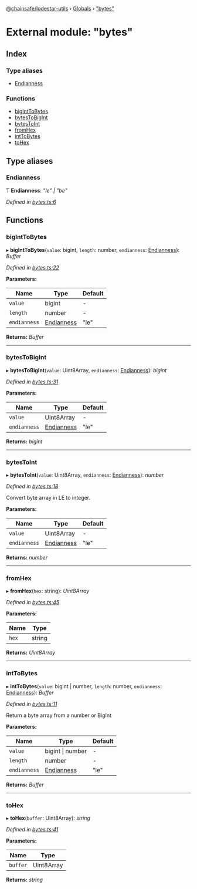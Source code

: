 [@chainsafe/lodestar-utils](../README.md) › [Globals](../globals.md) › ["bytes"](_bytes_.md)

# External module: "bytes"

## Index

### Type aliases

* [Endianness](_bytes_.md#endianness)

### Functions

* [bigIntToBytes](_bytes_.md#biginttobytes)
* [bytesToBigInt](_bytes_.md#bytestobigint)
* [bytesToInt](_bytes_.md#bytestoint)
* [fromHex](_bytes_.md#fromhex)
* [intToBytes](_bytes_.md#inttobytes)
* [toHex](_bytes_.md#tohex)

## Type aliases

###  Endianness

Ƭ **Endianness**: *"le" | "be"*

*Defined in [bytes.ts:6](https://github.com/ChainSafe/lodestar/blob/eb468c79c/packages/lodestar-utils/src/bytes.ts#L6)*

## Functions

###  bigIntToBytes

▸ **bigIntToBytes**(`value`: bigint, `length`: number, `endianness`: [Endianness](_bytes_.md#endianness)): *Buffer*

*Defined in [bytes.ts:22](https://github.com/ChainSafe/lodestar/blob/eb468c79c/packages/lodestar-utils/src/bytes.ts#L22)*

**Parameters:**

Name | Type | Default |
------ | ------ | ------ |
`value` | bigint | - |
`length` | number | - |
`endianness` | [Endianness](_bytes_.md#endianness) | "le" |

**Returns:** *Buffer*

___

###  bytesToBigInt

▸ **bytesToBigInt**(`value`: Uint8Array, `endianness`: [Endianness](_bytes_.md#endianness)): *bigint*

*Defined in [bytes.ts:31](https://github.com/ChainSafe/lodestar/blob/eb468c79c/packages/lodestar-utils/src/bytes.ts#L31)*

**Parameters:**

Name | Type | Default |
------ | ------ | ------ |
`value` | Uint8Array | - |
`endianness` | [Endianness](_bytes_.md#endianness) | "le" |

**Returns:** *bigint*

___

###  bytesToInt

▸ **bytesToInt**(`value`: Uint8Array, `endianness`: [Endianness](_bytes_.md#endianness)): *number*

*Defined in [bytes.ts:18](https://github.com/ChainSafe/lodestar/blob/eb468c79c/packages/lodestar-utils/src/bytes.ts#L18)*

Convert byte array in LE to integer.

**Parameters:**

Name | Type | Default |
------ | ------ | ------ |
`value` | Uint8Array | - |
`endianness` | [Endianness](_bytes_.md#endianness) | "le" |

**Returns:** *number*

___

###  fromHex

▸ **fromHex**(`hex`: string): *Uint8Array*

*Defined in [bytes.ts:45](https://github.com/ChainSafe/lodestar/blob/eb468c79c/packages/lodestar-utils/src/bytes.ts#L45)*

**Parameters:**

Name | Type |
------ | ------ |
`hex` | string |

**Returns:** *Uint8Array*

___

###  intToBytes

▸ **intToBytes**(`value`: bigint | number, `length`: number, `endianness`: [Endianness](_bytes_.md#endianness)): *Buffer*

*Defined in [bytes.ts:11](https://github.com/ChainSafe/lodestar/blob/eb468c79c/packages/lodestar-utils/src/bytes.ts#L11)*

Return a byte array from a number or BigInt

**Parameters:**

Name | Type | Default |
------ | ------ | ------ |
`value` | bigint &#124; number | - |
`length` | number | - |
`endianness` | [Endianness](_bytes_.md#endianness) | "le" |

**Returns:** *Buffer*

___

###  toHex

▸ **toHex**(`buffer`: Uint8Array): *string*

*Defined in [bytes.ts:41](https://github.com/ChainSafe/lodestar/blob/eb468c79c/packages/lodestar-utils/src/bytes.ts#L41)*

**Parameters:**

Name | Type |
------ | ------ |
`buffer` | Uint8Array |

**Returns:** *string*
